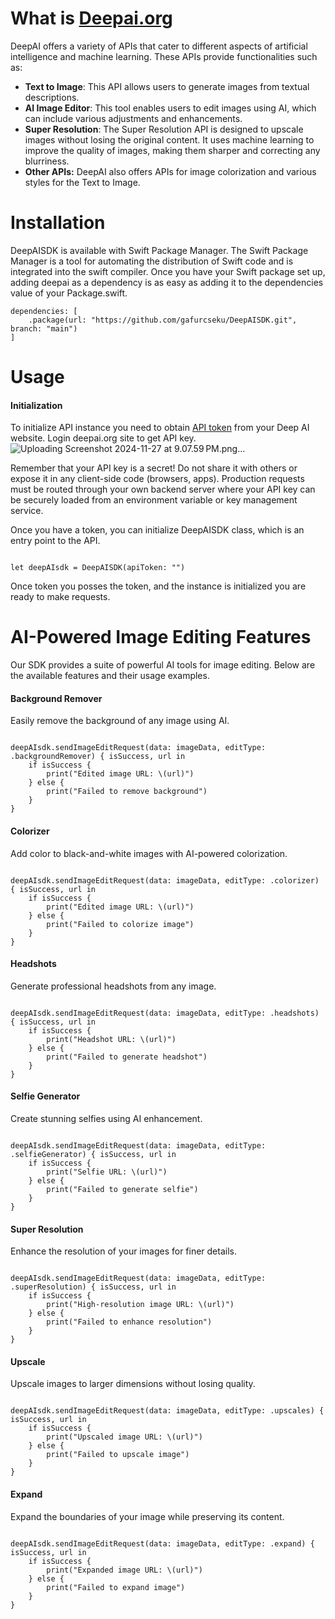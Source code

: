 # What is [Deepai.org](http://deepai.org "deepai.org")

DeepAI offers a variety of APIs that cater to different aspects of artificial intelligence and machine learning. These APIs provide functionalities such as:
* **Text to Image**: This API allows users to generate images from textual descriptions.
* **AI Image Editor**: This tool enables users to edit images using AI, which can include various adjustments and enhancements.
* **Super Resolution**: The Super Resolution API is designed to upscale images without losing the original content. It uses machine learning to improve the quality of images, making them sharper and correcting any blurriness.
* **Other APIs:** DeepAI also offers APIs for image colorization and various styles for the Text to Image.

# Installation
DeepAISDK is available with Swift Package Manager. The Swift Package Manager is a tool for automating the distribution of Swift code and is integrated into the swift compiler. Once you have your Swift package set up, adding deepai as a dependency is as easy as adding it to the dependencies value of your Package.swift.
```
dependencies: [
    .package(url: "https://github.com/gafurcseku/DeepAISDK.git", branch: "main")
]
```
# Usage
#### Initialization

To initialize API instance you need to obtain [API token](https://deepai.org/docs#apis "API token") from your Deep AI website. Login deepai.org site to get API key.
![Uploading Screenshot 2024-11-27 at 9.07.59 PM.png…]()

Remember that your API key is a secret! Do not share it with others or expose it in any client-side code (browsers, apps). Production requests must be routed through your own backend server where your API key can be securely loaded from an environment variable or key management service.

Once you have a token, you can initialize DeepAISDK class, which is an entry point to the API.
```

let deepAIsdk = DeepAISDK(apiToken: "")

```

Once token you posses the token, and the instance is initialized you are ready to make requests.

# AI-Powered Image Editing Features
Our SDK provides a suite of powerful AI tools for image editing. Below are the available features and their usage examples.

#### Background Remover 
Easily remove the background of any image using AI.

```

deepAIsdk.sendImageEditRequest(data: imageData, editType: .backgroundRemover) { isSuccess, url in  
    if isSuccess {
        print("Edited image URL: \(url)")
    } else {
        print("Failed to remove background")
    }
}

```
#### Colorizer

Add color to black-and-white images with AI-powered colorization.
```

deepAIsdk.sendImageEditRequest(data: imageData, editType: .colorizer) { isSuccess, url in  
    if isSuccess {
        print("Edited image URL: \(url)")
    } else {
        print("Failed to colorize image")
    }
}

```
#### Headshots

Generate professional headshots from any image.
```

deepAIsdk.sendImageEditRequest(data: imageData, editType: .headshots) { isSuccess, url in  
    if isSuccess {
        print("Headshot URL: \(url)")
    } else {
        print("Failed to generate headshot")
    }
}

```
#### Selfie Generator

Create stunning selfies using AI enhancement.
```

deepAIsdk.sendImageEditRequest(data: imageData, editType: .selfieGenerator) { isSuccess, url in  
    if isSuccess {
        print("Selfie URL: \(url)")
    } else {
        print("Failed to generate selfie")
    }
}

```
#### Super Resolution

Enhance the resolution of your images for finer details.
```

deepAIsdk.sendImageEditRequest(data: imageData, editType: .superResolution) { isSuccess, url in  
    if isSuccess {
        print("High-resolution image URL: \(url)")
    } else {
        print("Failed to enhance resolution")
    }
}

```
#### Upscale

Upscale images to larger dimensions without losing quality.
```

deepAIsdk.sendImageEditRequest(data: imageData, editType: .upscales) { isSuccess, url in  
    if isSuccess {
        print("Upscaled image URL: \(url)")
    } else {
        print("Failed to upscale image")
    }
}

```

#### Expand

Expand the boundaries of your image while preserving its content.
```

deepAIsdk.sendImageEditRequest(data: imageData, editType: .expand) { isSuccess, url in  
    if isSuccess {
        print("Expanded image URL: \(url)")
    } else {
        print("Failed to expand image")
    }
}

```
